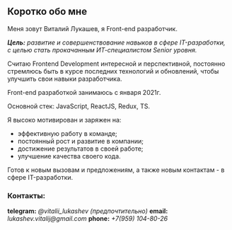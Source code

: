 ## Коротко обо мне

Меня зовут Виталий Лукашев, я Front-end разработчик.

**_Цель:_** _развитие и совершенствование навыков в сфере IT-разработки, с целью стать прокачанным ИТ-специалистом Senior уровня._

Считаю Frontend Development интересной и перспективной, постоянно стремлюсь быть в курсе последних технологий и обновлений, чтобы улучшить свои навыки разработчика.

Front-end разработкой занимаюсь с января 2021г.

Основной стек: JavaScript, ReactJS, Redux, TS.

Я высоко мотивирован и заряжен на:

- эффективную работу в команде;
- постоянный рост и развитие в компании;
- достижение результатов в своей работе;
- улучшение качества своего кода.

Готов к новым вызовам и предложениям, а также новым контактам - в сфере IT-разработки.

### Контакты:
__telegram:__ _@vitalii_lukashev (предпочтительно)_
__email:__ _lukashev.vitalij@gmail.com_
__phone:__ _+7(959) 104-80-26_
